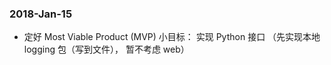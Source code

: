 


### 2018-Jan-15

- 定好 Most Viable Product (MVP) 小目标： 实现 Python 接口 （先实现本地 logging 包（写到文件）， 暂不考虑 web）
